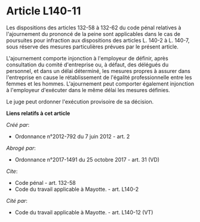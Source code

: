 # Article L140-11

Les dispositions des articles 132-58 à 132-62 du code pénal relatives à l'ajournement du prononcé de la peine sont
applicables dans le cas de poursuites pour infraction aux dispositions des articles L. 140-2 à L. 140-7, sous réserve des
mesures particulières prévues par le présent article. 

L'ajournement comporte injonction à l'employeur de définir, après consultation du comité d'entreprise ou, à défaut, des
délégués du personnel, et dans un délai déterminé, les mesures propres à assurer dans l'entreprise en cause le rétablissement
de l'égalité professionnelle entre les femmes et les hommes. L'ajournement peut comporter également injonction à l'employeur
d'exécuter dans le même délai les mesures définies. 

Le juge peut ordonner l'exécution provisoire de sa décision.

**Liens relatifs à cet article**

_Créé par_:

  - Ordonnance n°2012-792 du 7 juin 2012 - art. 2

_Abrogé par_:

  - Ordonnance n°2017-1491 du 25 octobre 2017 - art. 31 (VD)

_Cite_:

  - Code pénal - art. 132-58
  - Code du travail applicable à Mayotte. - art. L140-2

_Cité par_:

  - Code du travail applicable à Mayotte. - art. L140-12 (VT)
